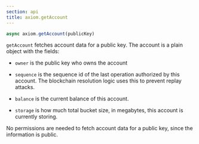 ```yaml
---
section: api
title: axiom.getAccount
---
```


```js
async axiom.getAccount(publicKey)
```

`getAccount` fetches account data for a public key. The account is a plain object with the fields:

* `owner` is the public key who owns the account

* `sequence` is the sequence id of the last operation authorized by this account. The blockchain resolution logic uses this to prevent replay attacks.

* `balance` is the current balance of this account.

* `storage` is how much total bucket size, in megabytes, this account is currently storing.

No permissions are needed to fetch account data for a public key, since the information is public.
